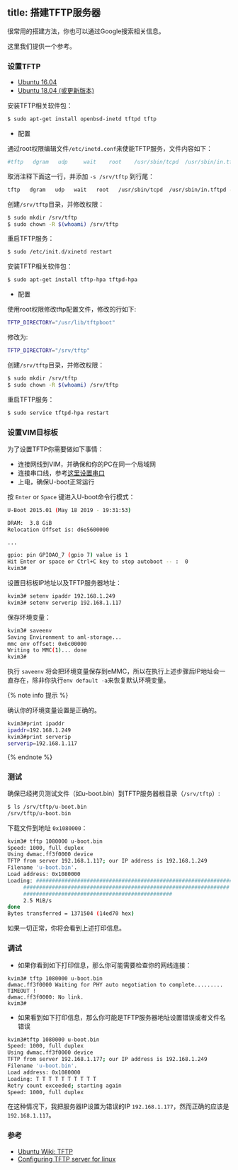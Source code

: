 title: 搭建TFTP服务器
---

很常用的搭建方法，你也可以通过Google搜索相关信息。

这里我们提供一个参考。


### 设置TFTP

<ul class="nav nav-tabs" id="myTab" role="tablist">
  <li class="nav-item" role="presentation">
    <a class="nav-link active" id="16.04-tab" data-toggle="tab" href="#16.04" role="tab" aria-controls="16.04" aria-selected="true">Ubuntu 16.04</a>
  </li>
  <li class="nav-item" role="presentation">
    <a class="nav-link" id="18.04-tab" data-toggle="tab" href="#18.04" role="tab" aria-controls="18.04" aria-selected="false">Ubuntu 18.04 (或更新版本)</a>
  </li>
</ul>
<div class="tab-content" id="myTabContent">
<div class="tab-pane fade show active" id="16.04" role="tabpanel" aria-labelledby="16.04-tab">

安装TFTP相关软件包：

```bash
$ sudo apt-get install openbsd-inetd tftpd tftp
```

* 配置

通过root权限编辑文件`/etc/inetd.conf`来使能TFTP服务，文件内容如下：

```bash
#tftp   dgram   udp     wait    root    /usr/sbin/tcpd  /usr/sbin/in.tftpd
```

取消注释下面这一行，并添加 `-s /srv/tftp` 到行尾：

```bash
tftp   dgram   udp   wait   root   /usr/sbin/tcpd  /usr/sbin/in.tftpd -s /srv/tftp
```

创建`/srv/tftp`目录，并修改权限：

```bash
$ sudo mkdir /srv/tftp
$ sudo chown -R $(whoami) /srv/tftp
```

重启TFTP服务：

```bash
$ sudo /etc/init.d/xinetd restart
```

</div>

<div class="tab-pane fade show" id="18.04" role="tabpanel" aria-labelledby="18.04-tab">

安装TFTP相关软件包：

```bash
$ sudo apt-get install tftp-hpa tftpd-hpa
```
* 配置

使用root权限修改tftp配置文件，修改的行如下:

```bash
TFTP_DIRECTORY="/usr/lib/tftpboot"
```

修改为:

```bash
TFTP_DIRECTORY="/srv/tftp"
```

创建`/srv/tftp`目录，并修改权限：

```bash
$ sudo mkdir /srv/tftp
$ sudo chown -R $(whoami) /srv/tftp
```

重启TFTP服务：

```bash
$ sudo service tftpd-hpa restart
```
</div>
</div>

### 设置VIM目标板

为了设置TFTP你需要做如下事情：

* 连接网线到VIM，并确保和你的PC在同一个局域网 
* 连接串口线，参考[这里设置串口](/linux/zh-cn/vim1/SetupSerialTool.html) 
* 上电，确保U-boot正常运行

按 `Enter` or `Space` 键进入U-boot命令行模式：

```bash
U-Boot 2015.01 (May 18 2019 - 19:31:53)

DRAM:  3.8 GiB
Relocation Offset is: d6e5600000

...

gpio: pin GPIOAO_7 (gpio 7) value is 1
Hit Enter or space or Ctrl+C key to stop autoboot -- :  0 
kvim3#
```

设置目标板IP地址以及TFTP服务器地址：

```bash
kvim3# setenv ipaddr 192.168.1.249
kvim3# setenv serverip 192.168.1.117
```

保存环境变量：

```bash
kvim3# saveenv
Saving Environment to aml-storage...
mmc env offset: 0x6c00000 
Writing to MMC(1)... done
kvim3#
```

执行 `saveenv` 将会把环境变量保存到eMMC，所以在执行上述步骤后IP地址会一直存在，除非你执行`env default -a`来恢复默认环境变量。

{% note info 提示 %}

确认你的环境变量设置是正确的。

```bash
kvim3#print ipaddr
ipaddr=192.168.1.249
kvim3#print serverip
serverip=192.168.1.117
```

{% endnote %}

### 测试

确保已经拷贝测试文件（如u-boot.bin）到TFTP服务器根目录（`/srv/tftp`）:

```bash
$ ls /srv/tftp/u-boot.bin
/srv/tftp/u-boot.bin
```

下载文件到地址 `0x1080000`：

```bash
kvim3# tftp 1080000 u-boot.bin
Speed: 1000, full duplex
Using dwmac.ff3f0000 device
TFTP from server 192.168.1.117; our IP address is 192.168.1.249
Filename 'u-boot.bin'.
Load address: 0x1080000
Loading: #################################################################
	 #################################################################
	 ###############################################
	 2.5 MiB/s
done
Bytes transferred = 1371504 (14ed70 hex)

```
如果一切正常，你将会看到上述打印信息。


### 调试

* 如果你看到如下打印信息，那么你可能需要检查你的网线连接：

```
kvim3# tftp 1080000 u-boot.bin
dwmac.ff3f0000 Waiting for PHY auto negotiation to complete......... TIMEOUT !
dwmac.ff3f0000: No link.
kvim3#
```

* 如果看到如下打印信息，那么你可能是TFTP服务器地址设置错误或者文件名错误

```bash
kvim3#tftp 1080000 u-boot.bin
Speed: 1000, full duplex
Using dwmac.ff3f0000 device
TFTP from server 192.168.1.177; our IP address is 192.168.1.249
Filename 'u-boot.bin'.
Load address: 0x1080000
Loading: T T T T T T T T T T 
Retry count exceeded; starting again
Speed: 1000, full duplex
```
在这种情况下，我把服务器IP设置为错误的IP `192.168.1.177`，然而正确的应该是`192.168.1.117`。

### 参考
* [Ubuntu Wiki: TFTP](https://help.ubuntu.com/community/TFTP)
* [Configuring TFTP server for linux](http://venkateshabbarapu.blogspot.com/2012/10/configuring-tftp-server-for-linux.html)
